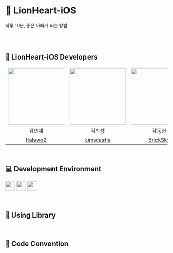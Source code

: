 # 🦁 LionHeart-iOS

하루 10분, 좋은 아빠가 되는 방법


<br><br>
##  🍎 LionHeart-iOS Developers
<img src="https://github.com/bricksky/bricksky/assets/113027703/7415dcfb-7c1a-4fd1-8bac-ff59ac8a8798" width="175"> | <img src="https://github.com/bricksky/bricksky/assets/113027703/7415dcfb-7c1a-4fd1-8bac-ff59ac8a8798" width="175"> | <img src="https://github.com/bricksky/bricksky/assets/113027703/7415dcfb-7c1a-4fd1-8bac-ff59ac8a8798" width="175"> | <img src="https://github.com/bricksky/bricksky/assets/113027703/7415dcfb-7c1a-4fd1-8bac-ff59ac8a8798" width="175"> |<img src="https://github.com/bricksky/bricksky/assets/113027703/7415dcfb-7c1a-4fd1-8bac-ff59ac8a8798" width="175"> |
:---------:|:----------:|:---------:|:---------:|:---------:|
김민재 | 김의성 | 김동현 | 곽성준 | 황찬미 |
[ffalswo2](https://github.com/ffalswo2) | [kimscastle](https://github.com/kimscastle) | [BrickSky](https://github.com/BrickSky) | [sjk4618](https://github.com/sjk4618) |[cchanmi](https://github.com/cchanmi) | 
<br>

## 💻 Development Environment

<img src ="https://img.shields.io/badge/Swift-5.5-orange?logo=swift" height="30"> <img src ="https://img.shields.io/badge/Xcode-14.3-blue?logo=xcode" height="30"> <img src ="https://img.shields.io/badge/iOS-16.0-white.svg" height="30">

<br>

## 📖 Using Library

<br>

## 📝 Code Convention
